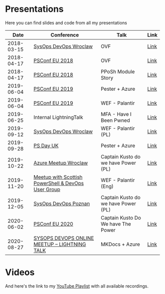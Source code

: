 # Presentations

Here you can find slides and code from all my presentations

|Date|Conference|Talk|Link|
|----|----------|----|----|
|2018-03-15|[SysOps DevOps Wroclaw](https://www.meetup.com/SysOpsWro)|OVF|[Link](./2018-03-15-SysOpsDevOps/README.md)|
|2018-04-17|[PSConf EU 2018](https://psconf.eu)|OVF|[Link](./2018-04-17-PSConfEU/README.md)|
|2018-04-17|[PSConf EU 2018](https://psconf.eu)|PPoSh Module Story|[Link](./2018-04-17-PSConfEU/README.md)|
|2019-06-04|[PSConf EU 2019](https://psconf.eu)|Pester + Azure|[Link](./2019-06-04-PSConfEU/README.md)|
|2019-06-04|[PSConf EU 2019](https://psconf.eu)|WEF - Palantir|[Link](./2019-06-04-PSConfEU/README.md)|
|2019-06-25|Internal LightningTalk|MFA - Have I Been Pwned|[Link](./2019-06-25-LightningTalk/MFA-HaveIBeenPwned.pdf)|
|2019-09-12|[SysOps DevOps Wroclaw](https://www.meetup.com/SysOpsWro)|WEF - Palantir (PL)|[Link](./2019-09-12-SysOpsDevOps/README.md)|
|2019-09-28|[PS Day UK](https://psday.uk/)|Pester + Azure|[Link](./2019-09-28-PSDayUK/README.md)|
|2019-10-22|[Azure Meetup Wroclaw](https://www.meetup.com/Microsoft-Azure-Users-Group-Poland/events/265562701/)|Captain Kusto do we have Power (PL)|[Link](./2019-10-22-WroAzureMeetup/README.md)|
|2019-11-20|[Meetup with Scottish PowerShell & DevOps User Group](https://www.meetup.com/Scottish-PowerShell-User-Group/events/265370227/)|WEF - Palantir (Eng)|[Link](./2019-11-20-ScotPSUG/README.md)|
|2019-12-05|[SysOps DevOps Poznan](https://www.meetup.com/SysOpsPoz/events/266554774/)|Captain Kusto do we have Power (PL)|[Link](./2019-12-05-SysOpsDevOps/README.md)|
|2020-06-02|[PSConf EU 2020](https://psconf.eu)|Captain Kusto Do We have The Power|[Link](./2020-06-02-PSConfEU/README.md)|
|2020-08-27|[SYSOPS DEVOPS ONLINE MEETUP – LIGHTNING TALK](https://www.sysopspolska.pl/event/sysops-devops-online-meetup-lightning-talk/)|MKDocs + Azure|[Link](./2020-08-27-SysOpsDevOps/README.md)|

# Videos

And here's the link to my [YouTube Playlist](https://www.youtube.com/watch?v=ygCk6zsxB5E&list=PL4zn9yxVNc4iiQbIsHPw92CaVORevXMHo) with all available recordings.
